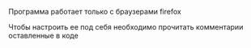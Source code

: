 Программа работает только с браузерами firefox

Чтобы настроить ее под себя необходимо прочитать комментарии оставленные в коде
